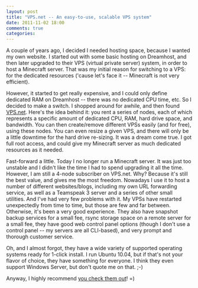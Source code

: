 ```yaml
---
layout: post
title: "VPS.net -- An easy-to-use, scalable VPS system"
date: 2011-11-02 18:00
comments: true
categories:
---
```


A couple of years ago, I decided I needed hosting space, because I wanted my
own website.  I started out with some basic hosting on Dreamhost, and then
later upgraded to their VPS (virtual private server) system, in order to host a
Minecraft server.  That was my initial reason for switching to a VPS:  for the
dedicated resources ('cause let's face it -- Minecraft is not very efficient).

However, it started to get really expensive, and I could only define dedicated
RAM on Dreamhost -- there was no dedicated CPU time, etc.  So I decided to make
a switch.  I shopped around for awhile, and then found [VPS.net][1].  Here's the
idea behind it:  you rent a series of nodes, each of which represents a
specific amount of dedicated CPU, RAM, hard drive space, and bandwidth.  You
can then create/remove different VPSs easily (and for free), using these nodes.
You can even resize a given VPS, and there will only be a little downtime for
the hard drive re-sizing.  It was a dream come true.  I got full root access,
and could give my Minecraft server as much dedicated resources as it needed.

Fast-forward a little.  Today I no longer run a Minecraft server.  It was just
too unstable and I didn't like the time I had to spend upgrading it all the
time.  However, I am still a 4-node subscriber on VPS.net.  Why?  Because it's
still the best value, and gives me the most freedom.  Nowadays I use it to host
a number of different websites/blogs, including my own URL forwarding service,
as well as a Teamspeak 3 server and a series of other small utilities.  And
I've had very few problems with it.  My VPSs have restarted unexpectedly from
time to time, but those are few and far between.  Otherwise, it's been a very
good experience.  They also have snapshot backup services for a small fee,
rsync storage space on a remote server for a small fee, they have good web
control panel options (though I don't use a control panel -- my servers are all
CLI-based), and very prompt and thorough customer service.

Oh, and I almost forgot, they have a wide variety of supported operating
systems ready for 1-click install.  I run Ubuntu 10.04, but if that's not your
flavor of choice, they have something for everyone.  I think they even support
Windows Server, but don't quote me on that.  ;-)

Anyway, I highly recommend [you check them out][1]!  =)

[1]: http://vps.net/
